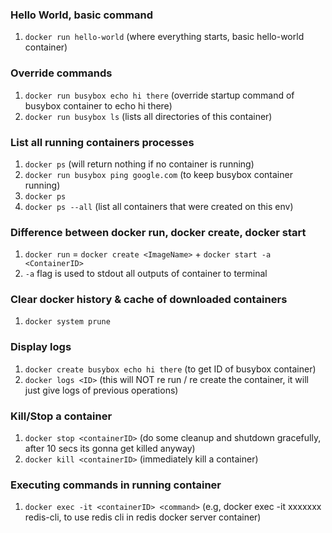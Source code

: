### Hello World, basic command

1. `docker run hello-world` (where everything starts, basic hello-world container)

### Override commands

1. `docker run busybox echo hi there` (override startup command of busybox container to echo hi there)
2. `docker run busybox ls` (lists all directories of this container)

### List all running containers processes

1. `docker ps` (will return nothing if no container is running)
2. `docker run busybox ping google.com` (to keep busybox container running)
3. `docker ps`
4. `docker ps --all` (list all containers that were created on this env)

### Difference between docker run, docker create, docker start

1. `docker run` = `docker create <ImageName>` + `docker start -a <ContainerID>`
2. `-a` flag is used to stdout all outputs of container to terminal

### Clear docker history & cache of downloaded containers

1. `docker system prune`

### Display logs

1. `docker create busybox echo hi there` (to get ID of busybox container)
2. `docker logs <ID>` (this will NOT re run / re create the container, it will just give logs of previous operations)

### Kill/Stop a container

1. `docker stop <containerID>` (do some cleanup and shutdown gracefully, after 10 secs its gonna get killed anyway)
2. `docker kill <containerID>` (immediately kill a container)

### Executing commands in running container

1. `docker exec -it <containerID> <command>` (e.g, docker exec -it xxxxxxx redis-cli, to use redis cli in redis docker server container)
